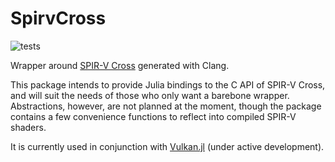 # SpirvCross

![tests](https://github.com/serenity4/SpirvCross.jl/workflows/Run%20tests/badge.svg)

Wrapper around [SPIR-V Cross](https://github.com/KhronosGroup/SPIRV-Cross) generated with Clang.

This package intends to provide Julia bindings to the C API of SPIR-V Cross, and will suit the needs of those who only want a barebone wrapper. Abstractions, however, are not planned at the moment, though the package contains a few convenience functions to reflect into compiled SPIR-V shaders.

It is currently used in conjunction with [Vulkan.jl](https://github.com/JuliaGPU/Vulkan.jl) (under active development).
